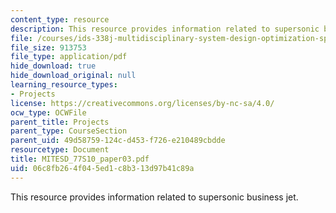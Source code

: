 ```yaml
---
content_type: resource
description: This resource provides information related to supersonic business jet.
file: /courses/ids-338j-multidisciplinary-system-design-optimization-spring-2010/06c8fb264f045ed1c8b313d97b41c89a_MITESD_77S10_paper03.pdf
file_size: 913753
file_type: application/pdf
hide_download: true
hide_download_original: null
learning_resource_types:
- Projects
license: https://creativecommons.org/licenses/by-nc-sa/4.0/
ocw_type: OCWFile
parent_title: Projects
parent_type: CourseSection
parent_uid: 49d58759-124c-d453-f726-e210489cbdde
resourcetype: Document
title: MITESD_77S10_paper03.pdf
uid: 06c8fb26-4f04-5ed1-c8b3-13d97b41c89a
---
```

This resource provides information related to supersonic business jet.